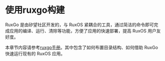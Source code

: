 
# 使用ruxgo构建

RuxGo 是由矽望社区开发的，与 RuxOS 紧耦合的工具，通过简洁的命令即可完成应用的编译、运行、清除等功能，方便了应用的快速部署，提高 RuxOS 用户友好度。

本章节内容请参考[ruxgo手册](https://ruxgo.syswonder.org)。其中包含了如何布置目录结构、如何借助 RuxGo 快速运行现有的 RuxOS 应用。

